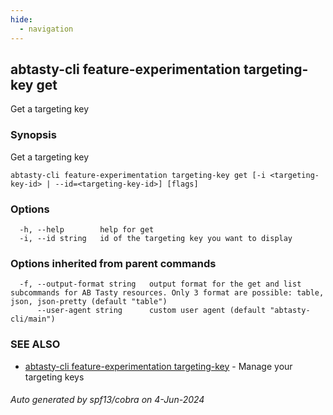 ```yaml
---
hide:
  - navigation
---
```

## abtasty-cli feature-experimentation targeting-key get

Get a targeting key

### Synopsis

Get a targeting key

```
abtasty-cli feature-experimentation targeting-key get [-i <targeting-key-id> | --id=<targeting-key-id>] [flags]
```

### Options

```
  -h, --help        help for get
  -i, --id string   id of the targeting key you want to display
```

### Options inherited from parent commands

```
  -f, --output-format string   output format for the get and list subcommands for AB Tasty resources. Only 3 format are possible: table, json, json-pretty (default "table")
      --user-agent string      custom user agent (default "abtasty-cli/main")
```

### SEE ALSO

* [abtasty-cli feature-experimentation targeting-key](abtasty-cli_feature-experimentation_targeting-key.md)	 - Manage your targeting keys

###### Auto generated by spf13/cobra on 4-Jun-2024
